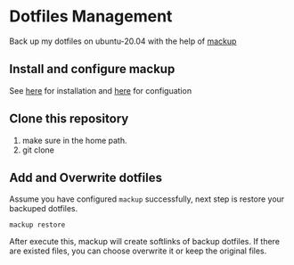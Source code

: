 # Dotfiles Management

Back up my dotfiles on ubuntu-20.04 with the help of [mackup](https://github.com/lra/mackup)

## Install and configure mackup
See [here](https://github.com/lra/mackup/blob/master/README.md) for installation 
and [here](https://github.com/lra/mackup/blob/master/doc/README.md) for configuation 

## Clone this repository

1. make sure in the home path.
2. git clone

## Add and Overwrite dotfiles

Assume you have configured `mackup` successfully, next step is restore 
your backuped dotfiles.
```shell
mackup restore
```

After execute this, mackup will create softlinks of backup dotfiles.
If there are existed files, you can choose overwrite it or keep the original
files.
